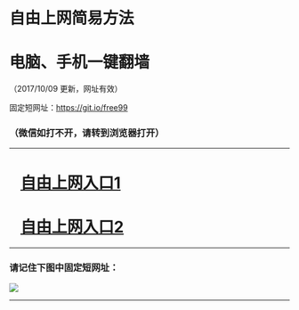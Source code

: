 ﻿# 自由上网简易方法

# 电脑、手机一键翻墙

（2017/10/09 更新，网址有效）

固定短网址：https://git.io/free99

### （微信如打不开，请转到浏览器打开）


***





# &nbsp;&nbsp; <a href="http://ft76487504.fwq-tz-1001.info/fwqtz01.html?t=10090012080 " target="_blank">自由上网入口1</a>
# &nbsp;&nbsp; <a href="http://ft769530047.fwq-tz-1002.info/fwqtz02.html?t=100900125456 " target="_blank">自由上网入口2</a>
***

### 请记住下图中固定短网址：

<img src="https://s3-us-west-2.amazonaws.com/fwq-1001/yjfq-20170905okok.png" /> 


***

